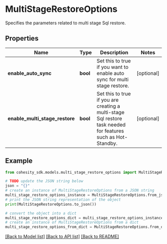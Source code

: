 # MultiStageRestoreOptions

Specifies the parameters related to multi stage Sql restore.

## Properties

Name | Type | Description | Notes
------------ | ------------- | ------------- | -------------
**enable_auto_sync** | **bool** | Set this to true if you want to enable auto sync for multi stage restore. | [optional] 
**enable_multi_stage_restore** | **bool** | Set this to true if you are creating a multi-stage Sql restore task needed for features such as Hot-Standby. | [optional] 

## Example

```python
from cohesity_sdk.models.multi_stage_restore_options import MultiStageRestoreOptions

# TODO update the JSON string below
json = "{}"
# create an instance of MultiStageRestoreOptions from a JSON string
multi_stage_restore_options_instance = MultiStageRestoreOptions.from_json(json)
# print the JSON string representation of the object
print(MultiStageRestoreOptions.to_json())

# convert the object into a dict
multi_stage_restore_options_dict = multi_stage_restore_options_instance.to_dict()
# create an instance of MultiStageRestoreOptions from a dict
multi_stage_restore_options_from_dict = MultiStageRestoreOptions.from_dict(multi_stage_restore_options_dict)
```
[[Back to Model list]](../README.md#documentation-for-models) [[Back to API list]](../README.md#documentation-for-api-endpoints) [[Back to README]](../README.md)


